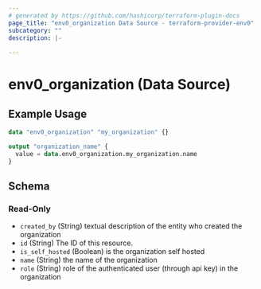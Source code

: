 ```yaml
---
# generated by https://github.com/hashicorp/terraform-plugin-docs
page_title: "env0_organization Data Source - terraform-provider-env0"
subcategory: ""
description: |-
  
---
```


# env0_organization (Data Source)



## Example Usage

```terraform
data "env0_organization" "my_organization" {}

output "organization_name" {
  value = data.env0_organization.my_organization.name
}
```

<!-- schema generated by tfplugindocs -->
## Schema

### Read-Only

- `created_by` (String) textual description of the entity who created the organization
- `id` (String) The ID of this resource.
- `is_self_hosted` (Boolean) is the organization self hosted
- `name` (String) the name of the organization
- `role` (String) role of the authenticated user (through api key) in the organization


